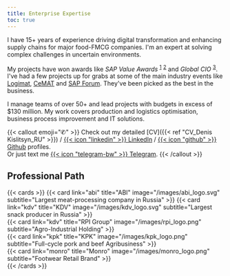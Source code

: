 ```yaml
---
title: Enterprise Expertise
toc: true
---
```

I have 15+ years of experience driving digital transformation and enhancing supply chains for major food-FMCG companies. I'm an expert at solving complex challenges in uncertain environments.

My projects have won awards like *SAP Value Awards* <sup>[1][1]</sup> <sup>[2][2]</sup> and *Global CIO* <sup>[3][3]</sup>. I've had a few projects up for grabs at some of the main industry events like [Logimat](https://www.logimat-messe.de/en), [CeMAT](https://www.cemat-russia.ru/) and [SAP Forum](https://sap.com). They've been picked as the best in the business.

I manage teams of over 50+ and lead projects with budgets in excess of $130 million. My work covers production and logistics optimisation, business process improvement and IT solutions.

{{< callout emoji="✆" >}}
Check out my detailed [CV]({{< ref "CV_Denis Kislitsyn_RU" >}}) / [{{< icon "linkedin" >}} LinkedIn](https://www.linkedin.com/in/deniskislitsyn) / [{{< icon "github" >}} Github](https://github.com/sournk) profiles.  
Or just text me [{{< icon "telegram-bw" >}} Telegram](https://t.me/sournkz).
{{< /callout >}}

## Professional Path
{{< cards >}}
    {{< card link="abi" title="ABI" image="/images/abi_logo.svg" subtitle="Largest meat-processing company in Russia" >}}
    {{< card link="kdv" title="KDV" image="/images/kdv_logo.svg" subtitle="Largest snack producer in Russia" >}}  
    {{< card link="kdv" title="RPI Group" image="/images/rpi_logo.png" subtitle="Agro-Industrial Holding" >}}    
    {{< card link="kpk" title="KPK" image="/images/kpk_logo.png" subtitle="Full-cycle pork and beef Agribusiness" >}}    
    {{< card link="monro" title="Monro" image="/images/monro_logo.png" subtitle="Footwear Retail Brand" >}}            
{{< /cards >}}


[1]: <https://sapland.ru/p-events/news/sap-value-award-2017-nagrazhdeni-samie-ephphektivnie-klientskie-proekti.html> "SAP Value Awawrd 2017: SAP IBP and SAP APO"
[2]: <https://sapland.ru/p-events/news/sap-value-award-experti-vibrali-luchshie-innovatsionnie-biznes-proekti.html> "SAP Value Awawrd 2019: SAP S/4 HANA EWM"
[3]: <https://www.cnews.ru/news/line/2018-05-24_abi_product_realizuet_standarty_upravleniya_s> "SAP Value Awawrd 2019: SAP S/4 HANA EWM"